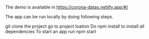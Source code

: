 The demo is available in https://corona-datas.netlify.app/#/

The app can be run locally by doing following steps.

git clone the project
go to project loation
Do npm install to install all dependencies
To start an app run npm start